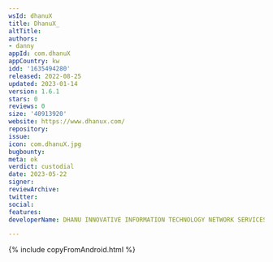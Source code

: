 ```yaml
---
wsId: dhanuX
title: DhanuX_
altTitle: 
authors:
- danny
appId: com.dhanuX
appCountry: kw
idd: '1635494280'
released: 2022-08-25
updated: 2023-01-14
version: 1.6.1
stars: 0
reviews: 0
size: '40913920'
website: https://www.dhanux.com/
repository: 
issue: 
icon: com.dhanuX.jpg
bugbounty: 
meta: ok
verdict: custodial
date: 2023-05-22
signer: 
reviewArchive: 
twitter: 
social: 
features: 
developerName: DHANU INNOVATIVE INFORMATION TECHNOLOGY NETWORK SERVICES CO.

---
```


{% include copyFromAndroid.html %}

